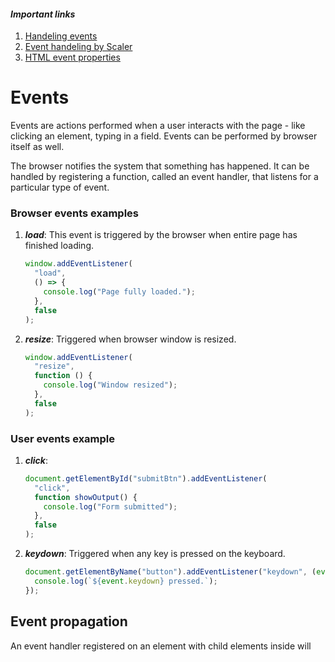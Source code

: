 #### _Important links_

1. [Handeling events](https://eloquentjavascript.net/15_event.html)
2. [Event handeling by Scaler](https://www.scaler.com/topics/javascript/event-handling-in-javascript/)
3. [HTML event properties](https://www.w3schools.com/jsref/dom_obj_event_prop.asp)

# Events

Events are actions performed when a user interacts with the page - like clicking an element, typing in a field. Events can be performed by browser itself as well.

The browser notifies the system that something has happened. It can be handled by registering a function, called an event handler, that listens for a particular type of event.

### Browser events examples

1. _**load**_:
   This event is triggered by the browser when entire page has finished loading.

   ```js
   window.addEventListener(
     "load",
     () => {
       console.log("Page fully loaded.");
     },
     false
   );
   ```

2. _**resize**_:
   Triggered when browser window is resized.
   ```js
   window.addEventListener(
     "resize",
     function () {
       console.log("Window resized");
     },
     false
   );
   ```

### User events example

1. _**click**_:
   ```js
   document.getElementById("submitBtn").addEventListener(
     "click",
     function showOutput() {
       console.log("Form submitted");
     },
     false
   );
   ```
2. _**keydown**_:
   Triggered when any key is pressed on the keyboard.
   ```js
   document.getElementByName("button").addEventListener("keydown", (event) => {
     console.log(`${event.keydown} pressed.`);
   });
   ```

## Event propagation

An event handler registered on an element with child elements inside will
